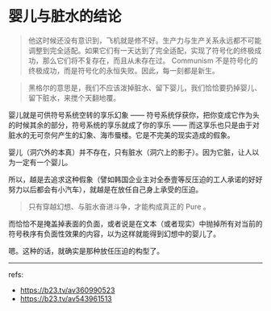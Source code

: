 # 婴儿与脏水的结论

> 他这时候还没有意识到，飞机就是修不好。生产力与生产关系永远都不可能调整到完全适配。如果它们有一天达到了完全适配，实现了符号化的终极成功，那么它们将不复存在，而且从未存在过。 Communism 不是符号化的终极成功，而是符号化的永恒失败。因此，每一刻都是新生。

> 黑格尔的意思是，我们不应该泼掉脏水、留下婴儿，我们恰恰要扔掉婴儿、留下脏水，来搅个天翻地覆。

婴儿就是可供符号系统空转的享乐幻象 —— 符号系统俘获你，把你变成它作为头的时候其余的部分，符号系统的享乐就成了你的享乐 —— 而这享乐也只是由于对脏水的无可奈何产生的幻象、海市蜃楼。它是不完美的现实造成的假象。

婴儿（洞穴外的本真）并不存在，只有脏水（洞穴上的影子）。因为它脏，让人以为一定有一个婴儿。

所以，越是去追求这种假象（譬如韩国企业主对全泰壹等反压迫的工人承诺的好好努力以后都会有小汽车），就越是在放任自己身上承受的压迫。

> 只有穿越幻想、与脏水奋进斗争，才能构成真正的 Pure 。

而恰恰不是掩盖掉表面的负面，或者说是在文本（或者现实）中抛掉所有对当前的符号秩序有负面性效果的内容，以为这样就能得到幻想中的婴儿了。

嗯。这种的话，就确实是那种放任压迫的构型了。

---

refs: 
- https://b23.tv/av360990523
- https://b23.tv/av543961513
